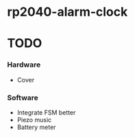 # rp2040-alarm-clock

# TODO

### Hardware
- Cover

### Software
- Integrate FSM better
- Piezo music
- Battery meter